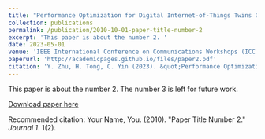 ```yaml
---
title: "Performance Optimization for Digital Internet-of-Things Twins Over Wireless Networks"
collection: publications
permalink: /publication/2010-10-01-paper-title-number-2
excerpt: 'This paper is about the number 2. '
date: 2023-05-01
venue: 'IEEE International Conference on Communications Workshops (ICC Wk- shps)'
paperurl: 'http://academicpages.github.io/files/paper2.pdf'
citation: 'Y. Zhu, H. Tong, C. Yin (2023). &quot;Performance Optimization for Digital Internet-of-Things Twins Over Wireless Networks.&quot; <i>Journal 1</i>. 1(2).'
---
```

This paper is about the number 2. The number 3 is left for future work.

[Download paper here](http://academicpages.github.io/files/paper2.pdf)

Recommended citation: Your Name, You. (2010). "Paper Title Number 2." <i>Journal 1</i>. 1(2).
